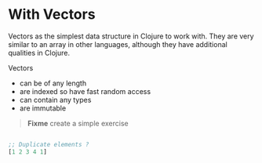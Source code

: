# With Vectors

Vectors as the simplest data structure in Clojure to work with.  They are very similar to an array in other languages, although they have additional qualities in Clojure.

Vectors 
* can be of any length
* are indexed so have fast random access
* can contain any types
* are immutable

> **Fixme** create a simple exercise


```clojure 

;; Duplicate elements ?
[1 2 3 4 1]

```
